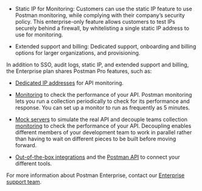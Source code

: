 * Static IP for Monitoring: Customers can use the static IP feature to use Postman monitoring, while complying with their company’s security policy. This enterprise-only feature allows customers to test IPs securely behind a firewall, by whitelisting a single static IP address to use for monitoring.

* Extended support and billing: Dedicated support, onboarding and billing options for larger organizations, and provisioning.

In addition to SSO, audit logs, static IP, and extended support and billing, the Enterprise plan shares Postman Pro features, such as:

* [Dedicated IP addresses](/docs/postman/monitors/intro_monitors/#monitoring-resources-in-multiple-regions) for API monitoring.

* [Monitoring](/docs/postman/monitors/intro_monitors/) to check the performance of your API. Postman monitoring lets you run a collection periodically to check for its performance and response. You can set up a monitor to run as frequently as 5 minutes.

* [Mock servers](/docs/postman/mock_servers/intro_to_mock_servers/) to simulate the real API and decouple teams collection [monitoring](/docs/postman/monitors/intro_monitors/) to check the performance of your API. Decoupling enables different members of your development team to work in parallel rather than having to wait on different pieces to be built before moving forward.

* [Out-of-the-box integrations](/docs/postman_pro/integrations/intro_integrations/) and the [Postman API](/docs/postman/postman_api/intro_api/) to connect your different tools.

For more information about Postman Enterprise, contact our [Enterprise support team](http://pages.getpostman.com/Enterprise-Sales_Contact-Us.html).